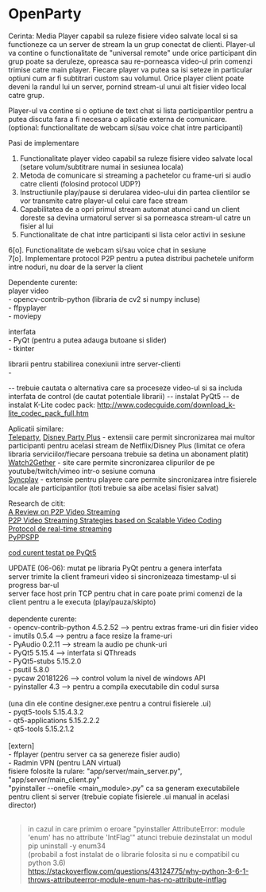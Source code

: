 # OpenParty

Cerinta: Media Player capabil sa ruleze fisiere video salvate local si sa functioneze ca un server de stream la un grup conectat de clienti. 
Player-ul va contine o functionalitate de "universal remote" unde orice participant din grup poate sa deruleze, opreasca sau re-porneasca video-ul prin comenzi trimise catre main player. Fiecare player va putea sa isi seteze in particular optiuni cum ar fi subtitrari custom sau volumul.
Orice player client poate deveni la randul lui un server, pornind stream-ul unui alt fisier video local catre grup.

Player-ul va contine si o optiune de text chat si lista participantilor pentru a putea discuta fara a fi necesara o aplicatie externa de comunicare. (optional: functionalitate de webcam si/sau voice chat intre participanti)

Pasi de implementare
1. Functionalitate player video capabil sa ruleze fisiere video salvate local (setare volum/subtitrare numai in sesiunea locala)
2. Metoda de comunicare si streaming a pachetelor cu frame-uri si audio catre clienti (folosind protocol UDP?)
3. Instructiunile play/pause si derularea video-ului din partea clientilor se vor transmite catre player-ul celui care face stream
4. Capabilitatea de a opri primul stream automat atunci cand un client doreste sa devina urmatorul server si sa porneasca stream-ul catre un fisier al lui
5. Functionalitate de chat intre participanti si lista celor activi in sesiune

6[o]. Functionalitate de webcam si/sau voice chat in sesiune <br>
7[o]. Implementare protocol P2P pentru a putea distribui pachetele uniform intre noduri, nu doar de la server la client


Dependente curente: <br>
  player video <br>
    - opencv-contrib-python (libraria de cv2 si numpy incluse) <br>
    - ffpyplayer <br>
    - moviepy <br>

  interfata <br>
    - PyQt (pentru a putea adauga butoane si slider) <br>
    - tkinter <br>
  
  librarii pentru stabilirea conexiunii intre server-clienti <br>
    - <br>
    
    
  -- trebuie cautata o alternativa care sa proceseze video-ul si sa includa interfata de control (de cautat potentiale librarii)
	-- instalat PyQt5
	-- de instalat K-Lite codec pack: http://www.codecguide.com/download_k-lite_codec_pack_full.htm
  
  
  
  Aplicatii similare: <br> 
  [Teleparty](https://www.netflixparty.com/), [Disney Party Plus](https://chrome.google.com/webstore/detail/disney-plus-party/pidpgkcioikhdjahlehighfgmaopdbkk?hl=en) - extensii care permit sincronizarea mai multor participanti pentru acelasi stream de Netflix/Disney Plus (limitat ce ofera libraria serviciilor/fiecare persoana trebuie sa detina un abonament platit) <br>
  [Watch2Gether](https://w2g.tv/?lang=en) - site care permite sincronizarea clipurilor de pe youtube/twitch/vimeo intr-o sesiune comuna <br>
  [Syncplay](https://github.com/Syncplay/syncplay) - extensie pentru playere care permite sincronizarea intre fisierele locale ale participantilor (toti trebuie sa aibe acelasi fisier salvat) <br>
  
  Research de citit: <br>
  [A Review on P2P Video Streaming](https://arxiv.org/ftp/arxiv/papers/1304/1304.1235.pdf) <br>
  [P2P Video Streaming Strategies based on Scalable Video Coding](https://www.elsevier.es/en-revista-journal-applied-research-technology-jart-81-articulo-p2p-video-streaming-strategies-based-S1665642315300109) <br>
  [Protocol de real-time streaming](https://p2psp.org/) <br>
  [PyPPSPP](https://github.com/justas-/PyPPSPP) <br>
  
  [cod curent testat pe PyQt5](https://github.com/baoboa/pyqt5/blob/master/examples/multimediawidgets/player.py) <br>
  
UPDATE (06-06): mutat pe libraria PyQt pentru a genera interfata <br>
		server trimite la client frameuri video si sincronizeaza timestamp-ul si progress bar-ul <br>
		server face host prin TCP pentru chat in care poate primi comenzi de la client pentru a le executa (play/pauza/skipto) <br>
<br>
dependente curente:  <br>
	- opencv-contrib-python 4.5.2.52 --> pentru extras frame-uri din fisier video <br>
	- imutils               0.5.4    --> pentru a face resize la frame-uri <br>
	- PyAudio               0.2.11   --> stream la audio pe chunk-uri <br>
	- PyQt5                 5.15.4 	 --> interfata si QThreads <br>
	- PyQt5-stubs           5.15.2.0 <br>
	- psutil                5.8.0    <br>
	- pycaw                 20181226 --> control volum la nivel de windows API <br>
	- pyinstaller           4.3 	 --> pentru a compila executabile din codul sursa <br>
	<br>
	(una din ele contine designer.exe pentru a contrui fisierele .ui) <br>
	- pyqt5-tools           5.15.4.3.2 <br>
	- qt5-applications      5.15.2.2.2 <br>
	- qt5-tools             5.15.2.1.2 <br>
	<br>
	[extern] <br>
	- ffplayer (pentru server ca sa genereze fisier audio) <br>
	- Radmin VPN (pentru LAN virtual) <br>
fisiere folosite la rulare: "app/server/main_server.py", "app/server/main_client.py" <br>
"pyinstaller --onefile <main_module>.py" ca sa generam executabilele pentru client si server (trebuie copiate fisierele .ui manual in acelasi director) <br>
<br>
> in cazul in care primim o eroare "pyinstaller AttributeError: module 'enum' has no attribute 'IntFlag'" atunci trebuie dezinstalat un modul <br>
> pip uninstall -y enum34 <br>
(probabil a fost instalat de o librarie folosita si nu e compatibil cu python 3.6) <br>
https://stackoverflow.com/questions/43124775/why-python-3-6-1-throws-attributeerror-module-enum-has-no-attribute-intflag <br>
